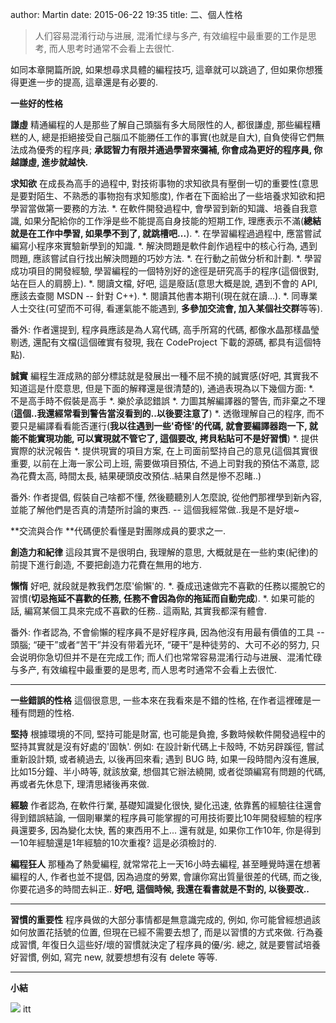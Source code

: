author: Martin
date: 2015-06-22 19:35
title: 二、個人性格

<blockquote>人们容易混淆行动与进展, 混淆忙绿与多产, 有效编程中最重要的工作是思考, 而人思考时通常不会看上去很忙.</blockquote>


如同本章開篇所說, 如果想尋求具體的編程技巧, 這章就可以跳過了, 但如果你想獲得更進一步的提高, 這章還是有必要的.

**一些好的性格**

**謙虛**
精通編程的人是那些了解自己頭腦有多大局限性的人, 都很謙虛, 那些編程糟糕的人, 總是拒絕接受自己腦瓜不能勝任工作的事實(也就是自大), 自負使得它們無法成為優秀的程序員;
**承認智力有限并通過學習來彌補, 你會成為更好的程序員, 你越謙虛, 進步就越快.**

**求知欲**
在成長為高手的過程中, 對技術事物的求知欲具有壓倒一切的重要性(意思是要對陌生、不熟悉的事物抱有求知態度), 作者在下面給出了一些培養求知欲和把學習當做第一要務的方法.
*. 在軟件開發過程中, 會學習到新的知識、培養自我意識, 如果分配給你的工作淨是些不能提高自身技能的短期工作, 理應表示不滿(**總結就是在工作中學習, 如果學不到了, 就跳槽吧...**).
*. 在學習編程過過程中, 應當嘗試編寫小程序來實驗新學到的知識.
*. 解決問題是軟件創作過程中的核心行為, 遇到問題, 應該嘗試自行找出解決問題的巧妙方法.
*. 在行動之前做分析和計劃.
*. 學習成功項目的開發經驗, 學習編程的一個特別好的途徑是研究高手的程序(這個很對, 站在巨人的肩膀上).
*. 閱讀文檔, 好吧, 這是廢話(意思大概是說, 遇到不會的 API, 應該去查閱 MSDN -- 針對 C++).
*. 閱讀其他書本期刊(現在就在讀...).
*. 同專業人士交往(可望而不可得, 看運氣能不能遇到, **多參加交流會, 加入某個社交群**等等).

番外: 作者還提到, 程序員應該是為人寫代碼, 高手所寫的代碼, 都像水晶那樣晶瑩剔透, 還配有文檔(這個確實有發現, 我在 CodeProject 下載的源碼, 都具有這個特點).

**誠實**
編程生涯成熟的部分標誌就是發展出一種不屈不撓的誠實感(好吧, 其實我不知道這是什麼意思, 但是下面的解釋還是很清楚的), 通過表現為以下幾個方面:
*. 不是高手時不假裝是高手
*. 樂於承認錯誤
*. 力圖其解編譯器的警告, 而非棄之不理(**這個..我還經常看到警告當沒看到的..以後要注意了**)
*. 透徹理解自己的程序, 而不要只是編譯看看能否運行(**我以往遇到一些'奇怪'的代碼, 就會要編譯器跑一下, 就能不能實現功能, 可以實現就不管它了, 這個要改, 拷貝粘貼可不是好習慣**)
*. 提供實際的狀況報告
*. 提供現實的項目方案, 在上司面前堅持自己的意見(這個其實很重要, 以前在上海一家公司上班, 需要做項目預估, 不過上司對我的預估不滿意, 認為花費太高, 時間太長, 結果硬頭皮改預估..結果自然是慘不忍睹..)

番外: 作者提倡, 假裝自己啥都不懂, 然後聽聽別人怎麼說, 從他們那裡學到新內容, 並能了解他們是否真的清楚所討論的東西. -- 這個我經常做..我是不是好壞~

**交流與合作
**代碼便於看懂是對團隊成員的要求之一.

**創造力和紀律**
這段其實不是很明白, 我理解的意思, 大概就是在一些約束(紀律)的前提下進行創造, 不要把創造力花費在無用的地方.

**懶惰**
好吧, 就段就是教我們怎麼'偷懶'的.
*. 養成迅速做完不喜歡的任務以擺脫它的習慣(**切忌拖延不喜歡的任務, 任務不會因為你的拖延而自動完成**).
*. 如果可能的話, 編寫某個工具來完成不喜歡的任務..
這兩點, 其實我都深有體會.

番外: 作者認為, 不會偷懶的程序員不是好程序員, 因為他沒有用最有價值的工具 -- 頭腦;
“硬干”或者“苦干”并没有带着光环, “硬干”是种徒劳的、大可不必的努力, 只会说明你急切但并不是在完成工作;
而人们也常常容易混淆行动与进展、混淆忙碌与多产, 有效编程中最重要的是思考, 而人思考时通常不会看上去很忙.



* * *



**一些錯誤的性格**
這個很意思, 一些本來在我看來是不錯的性格, 在作者這裡確是一種有問題的性格.

**堅持**
根據環境的不同, 堅持可能是財富, 也可能是負擔, 多數時候軟件開發過程中的堅持其實就是沒有好處的'固執'. 例如:
在設計新代碼上卡殼時, 不妨另辟蹊徑, 嘗試重新設計類, 或者繞過去, 以後再回來看;
遇到 BUG 時, 如果一段時間內沒有進展, 比如15分鐘、半小時等, 就該放棄, 想個其它辦法繞開, 或者從頭編寫有問題的代碼, 再或者先休息下, 理清思緒後再來做.

**經驗**
作者認為, 在軟件行業, 基礎知識變化很快, 變化迅速, 依靠舊的經驗往往還會得到錯誤結論, 一個剛畢業的程序員可能掌握的可用技術要比10年開發經驗的程序員還要多, 因為變化太快, 舊的東西用不上...
還有就是, 如果你工作10年, 你是得到一10年經驗還是1年經驗的10次重複? 這是必須檢討的.

**編程狂人**
那種為了熱愛編程, 就常常花上一天16小時去編程, 甚至睡覺時還在想著編程的人, 作者也並不提倡, 因為過度的勞累, 會讓你寫出質量很差的代碼, 而之後, 你要花過多的時間去糾正..
**好吧, 這個時候, 我還在看書就是不對的, 以後要改..**



* * *



**習慣的重要性**
程序員做的大部分事情都是無意識完成的, 例如, 你可能曾經想過該如何放置花括號的位置, 但現在已經不需要去想了, 而是以習慣的方式來做.
行為養成習慣, 年復日久這些好/壞的習慣就決定了程序員的優/劣.
總之, 就是要嘗試培養好習慣, 例如, 寫完 new, 就要想想有沒有 delete 等等.



* * *



**小結**

![](http://i57.tinypic.com/2my8f90.jpg)
itt
